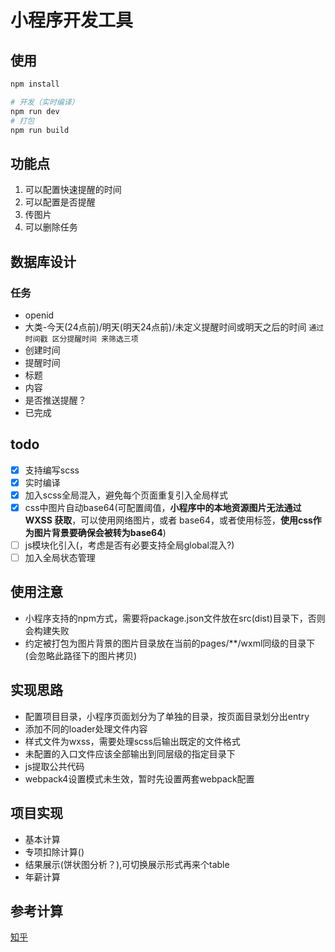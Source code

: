 # 小程序开发工具

## 使用
```bash
npm install

# 开发（实时编译）
npm run dev
# 打包
npm run build
```

## 功能点
1. 可以配置快速提醒的时间
2. 可以配置是否提醒
3. 传图片
4. 可以删除任务

## 数据库设计

### 任务
- openid
- 大类-今天(24点前)/明天(明天24点前)/未定义提醒时间或明天之后的时间 `通过时间戳 区分提醒时间 来筛选三项`
- 创建时间
- 提醒时间
- 标题
- 内容
- 是否推送提醒？
- 已完成

## todo
 - [x] 支持编写scss
 - [x] 实时编译
 - [x] 加入scss全局混入，避免每个页面重复引入全局样式
 - [x] css中图片自动base64(可配置阈值，**小程序中的本地资源图片无法通过 WXSS 获取**，可以使用网络图片，或者 base64，或者使用<image/>标签，**使用css作为图片背景要确保会被转为base64**)
 - [ ] js模块化引入(，考虑是否有必要支持全局global混入?)
 - [ ] 加入全局状态管理

## 使用注意
- 小程序支持的npm方式，需要将package.json文件放在src(dist)目录下，否则会构建失败
- 约定被打包为图片背景的图片目录放在当前的pages/**/wxml同级的目录下(会忽略此路径下的图片拷贝)

## 实现思路
- 配置项目目录，小程序页面划分为了单独的目录，按页面目录划分出entry
- 添加不同的loader处理文件内容
- 样式文件为wxss，需要处理scss后输出既定的文件格式
- 未配置的入口文件应该全部输出到同层级的指定目录下
- js提取公共代码
- webpack4设置模式未生效，暂时先设置两套webpack配置

## 项目实现
- 基本计算
- 专项扣除计算()
- 结果展示(饼状图分析？),可切换展示形式再来个table
- 年薪计算

## 参考计算
[知乎](https://zhuanlan.zhihu.com/p/52989518)